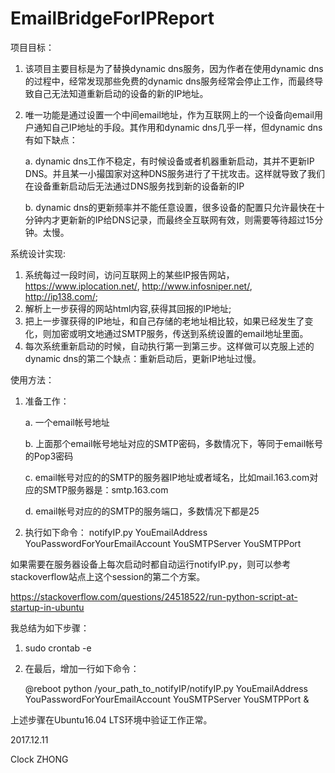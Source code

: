 # EmailBridgeForIPReport
项目目标：
1. 该项目主要目标是为了替换dynamic dns服务，因为作者在使用dynamic dns的过程中，经常发现那些免费的dynamic dns服务经常会停止工作，而最终导致自己无法知道重新启动的设备的新的IP地址。
2. 唯一功能是通过设置一个中间email地址，作为互联网上的一个设备向email用户通知自己IP地址的手段。其作用和dynamic dns几乎一样，但dynamic dns有如下缺点：

    a. dynamic dns工作不稳定，有时候设备或者机器重新启动，其并不更新IP DNS。并且某一小撮国家对这种DNS服务进行了干扰攻击。这样就导致了我们在设备重新启动后无法通过DNS服务找到新的设备新的IP
    
    b. dynamic dns的更新频率并不能任意设置，很多设备的配置只允许最快在十分钟内才更新新的IP给DNS记录，而最终全互联网有效，则需要等待超过15分钟。太慢。

系统设计实现:
1. 系统每过一段时间，访问互联网上的某些IP报告网站，https://www.iplocation.net/, http://www.infosniper.net/, http://ip138.com/;
2. 解析上一步获得的网站html内容,获得其回报的IP地址;
3. 把上一步骤获得的IP地址，和自己存储的老地址相比较，如果已经发生了变化，则加密或明文地通过SMTP服务，传送到系统设置的email地址里面。
4. 每次系统重新启动的时候，自动执行第一到第三步。这样做可以克服上述的dynamic dns的第二个缺点：重新启动后，更新IP地址过慢。

使用方法：
1. 准备工作：

   a. 一个email帐号地址

   b. 上面那个email帐号地址对应的SMTP密码，多数情况下，等同于email帐号的Pop3密码

   c. email帐号对应的的SMTP的服务器IP地址或者域名，比如mail.163.com对应的SMTP服务器是：smtp.163.com

   d. email帐号对应的的SMTP的服务端口，多数情况下都是25

2. 执行如下命令：
   notifyIP.py YouEmailAddress YouPasswordForYourEmailAccount YouSMTPServer YouSMTPPort

如果需要在服务器设备上每次启动时都自动运行notifyIP.py，则可以参考stackoverflow站点上这个session的第二个方案。

https://stackoverflow.com/questions/24518522/run-python-script-at-startup-in-ubuntu

我总结为如下步骤：

1. sudo crontab -e

2. 在最后，增加一行如下命令：

   @reboot python /your_path_to_notifyIP/notifyIP.py YouEmailAddress YouPasswordForYourEmailAccount YouSMTPServer YouSMTPPort &

上述步骤在Ubuntu16.04 LTS环境中验证工作正常。

2017.12.11

Clock ZHONG
